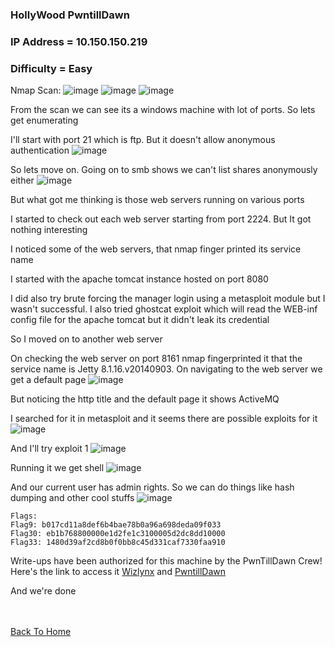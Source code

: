 ### HollyWood PwntillDawn

### IP Address = 10.150.150.219

### Difficulty = Easy

Nmap Scan:
![image](https://user-images.githubusercontent.com/113513376/218339136-4a7ab234-814f-4598-9a18-c27460302adb.png)
![image](https://user-images.githubusercontent.com/113513376/218339150-979f32f8-5fa3-46e1-8fcb-609a8f7acb13.png)
![image](https://user-images.githubusercontent.com/113513376/218339157-330d5209-7d36-4ff1-82b1-fa948d9e9911.png)

From the scan we can see its a windows machine with lot of ports. So lets get enumerating

I'll start with port 21 which is ftp. But it doesn't allow anonymous authentication
![image](https://user-images.githubusercontent.com/113513376/218339192-107841e1-6869-45f3-8260-6cae1663af8a.png)

So lets move on. Going on to smb shows we can't list shares anonymously either
![image](https://user-images.githubusercontent.com/113513376/218339214-fca83a97-c5c9-49ba-8139-199eb18bf01a.png)

But what got me thinking is those web servers running on various ports

I started to check out each web server starting from port 2224. But It got nothing interesting

I noticed some of the web servers, that nmap finger printed its service name

I started with the apache tomcat instance hosted on port 8080

I did also try brute forcing the manager login using a metasploit module but I wasn't successful. I also tried ghostcat exploit which will read the WEB-inf config file for the apache tomcat but it didn't leak its credential

So I moved on to another web server

On checking the web server on port 8161 nmap fingerprinted it that the service name is Jetty 8.1.16.v20140903. On navigating to the web server we get a default page
![image](https://user-images.githubusercontent.com/113513376/218339276-f8902665-2625-4a79-b9a9-e64f9406f0a2.png)

But noticing the http title and the default page it shows ActiveMQ

I searched for it in metasploit and it seems there are possible exploits for it
![image](https://user-images.githubusercontent.com/113513376/218339296-900ab0b5-0914-46f4-a1e7-6968c8a00c49.png)

And I'll try exploit 1
![image](https://user-images.githubusercontent.com/113513376/218339307-3b9b07e6-54f4-4656-bf97-c9462147153f.png)

Running it we get shell
![image](https://user-images.githubusercontent.com/113513376/218339322-c34ebbb2-b7c8-45a5-a340-3230fc8839be.png)

And our current user has admin rights. So we can do things like hash dumping and other cool stuffs
![image](https://user-images.githubusercontent.com/113513376/218339343-060d02f0-0a04-4d47-b885-fc968b2e15a3.png)

```
Flags:
Flag9: b017cd11a8def6b4bae78b0a96a698deda09f033
Flag30: eb1b768800000e1d2fe1c3100005d2dc8dd10000
Flag33: 1480d39af2cd8b0f0bb8c45d331caf7330faa910
```

Write-ups have been authorized for this machine by the PwnTillDawn Crew! Here's the link to access it [Wizlynx](https://www.wizlynxgroup.com/) and [PwntillDawn](https://online.pwntilldawn.com/) 

And we're done

<br> <br> 
[Back To Home](../../index.md)
